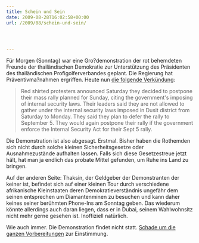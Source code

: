 ```yaml
---
title: Schein und Sein
date: 2009-08-28T16:02:58+00:00
url: /2009/08/schein-und-sein/




---
```

Für Morgen (Sonntag) war eine Gro?demonstration der rot behemdeten Freunde der thailändischen Demokratie zur Unterstützung des Präsidenten des thailändischen Profigolferverbandes geplant. Die Regierung hat Präventivma?nahmen ergriffen. Heute nun [die folgende Verkündung][1]:

> Red shirted protesters announced Saturday they decided to postpone their mass rally planned for Sunday, citing the government's imposing of internal security laws. Their leaders said they are not allowed to gather under the internal security laws imposed in Dusit district from Saturday to Monday. They said they plan to defer the rally to September 5. They would again postpone their rally if the government enforce the Internal Security Act for their Sept 5 rally.

Die Demonstration ist also abgesagt. Erstmal. Bisher haben die Rothemden sich nicht durch solche kleinen Sicherheitsgesetze oder Ausnahmezustände aufhalten lassen. Falls sich diese Gesetzestreue jetzt hält, hat man ja endlich das probate Mittel gefunden, um Ruhe ins Land zu bringen.

Auf der anderen Seite: Thaksin, der Geldgeber der Demonstranten der keiner ist, befindet sich auf einer kleinen Tour durch verschiedene afrikanische Kleinstaaten deren Demokratieverständnis ungefähr dem seinen entsprechen um Diamantenminen zu besuchen und kann daher keines seiner berühmten Phone-Ins am Sonntag geben. Das wiederum könnte allerdings auch daran liegen, dass er in Dubai, seinem Wahlwohnsitz nicht mehr gerne gesehen ist. Inoffiziell natürlich.

Wie auch immer. Die Demonstration findet nicht statt. [Schade um die ganzen Vorbereitungen][2] zur Einstimmung.

 [1]: http://www.nationmultimedia.com/2009/08/29/politics/politics_30111006.php
 [2]: http://www.nationmultimedia.com/2009/08/29/politics/politics_30110998.php
